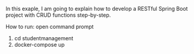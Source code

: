 

In this exaple, I am going to explain how to develop a RESTful Spring Boot project with CRUD functions step-by-step.

How to run: 
open command prompt
1. cd studentmanagement
2. docker-compose up

